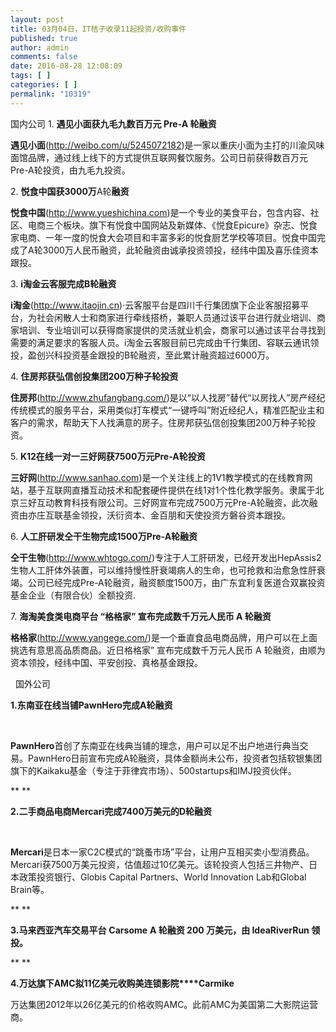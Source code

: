 ```yaml
---
layout: post
title: 03月04日，IT桔子收录11起投资/收购事件
published: true
author: admin
comments: false
date: 2016-08-28 12:08:09
tags: [ ]
categories: [ ]
permalink: "10319"
---
```

  国内公司   1. **遇见小面获九毛九数百万元 Pre-A 轮融资** 

**遇见小面**(http://weibo.com/u/5245072182)是一家以重庆小面为主打的川渝风味面馆品牌，通过线上线下的方式提供互联网餐饮服务。公司日前获得数百万元Pre-A轮投资，由九毛九投资。

2. **悦食中国获3000万**A轮**融资**

**悦食中国**(http://www.yueshichina.com)是一个专业的美食平台，包含内容、社区、电商三个板块。旗下有悦食中国网站及新媒体、《悦食Epicure》杂志、悦食家电商、一年一度的悦食大会项目和丰富多彩的悦食厨艺学校等项目。悦食中国完成了A轮3000万人民币融资，此轮融资由诚承投资领投，经纬中国及喜乐佳资本跟投。

3. **i淘金云客服完成B轮融资**

**i淘金**(http://www.itaojin.cn)·云客服平台是四川千行集团旗下企业客服招募平台，为社会闲散人士和商家进行牵线搭桥，兼职人员通过该平台进行就业培训、商家培训、专业培训可以获得商家提供的灵活就业机会，商家可以通过该平台寻找到需要的满足要求的客服人员。i淘金云客服目前已完成由千行集团、容联云通讯领投，盈创兴科投资基金跟投的B轮融资，至此累计融资超过6000万。

4. **住房邦获弘信创投集团200万种子轮投资**

**住房邦**(http://www.zhufangbang.com/)是以“以人找房”替代“以房找人”房产经纪传统模式的服务平台，采用类似打车模式“一键呼叫”附近经纪人，精准匹配业主和客户的需求，帮助天下人找满意的房子。住房邦获弘信创投集团200万种子轮投资。

5. **K12在线一对一三好网获7500万元Pre-A轮投资**

**三好网**(http://www.sanhao.com)是一个关注线上的1V1教学模式的在线教育网站，基于互联网直播互动技术和配套硬件提供在线1对1个性化教学服务。隶属于北京三好互动教育科技有限公司。三好网宣布完成7500万元Pre-A轮融资，此次融资由亦庄互联基金领投，沃衍资本、金百朋和天使投资方磐谷资本跟投。

6. **人工肝研发仝干生物完成1500万Pre-A轮融资**

**仝干生物**(http://www.whtogo.com/)专注于人工肝研发，已经开发出HepAssis2生物人工肝体外装置，可以维持慢性肝衰竭病人的生命，也可抢救和治愈急性肝衰竭。公司已经完成Pre-A轮融资，融资额度1500万，由广东宜利复医道合双赢投资基金企业（有限合伙）全额投资.

7. **海淘美食类电商平台 “格格家” 宣布完成数千万元人民币 A 轮融资**

**格格家**(http://www.yangege.com/)是一个垂直食品电商品牌，用户可以在上面挑选有意思高品质商品。近日格格家” 宣布完成数千万元人民币 A 轮融资，由顺为资本领投，经纬中国、平安创投、真格基金跟投。

&nbsp;  国外公司   &nbsp; 

**1.东南亚在线当铺PawnHero完成A轮融资**

&nbsp;

**PawnHero**首创了东南亚在线典当铺的理念，用户可以足不出户地进行典当交易。PawnHero日前宣布完成A轮融资，具体金额尚未公布，投资者包括软银集团旗下的Kaikaku基金（专注于菲律宾市场）、500startups和IMJ投资伙伴。

** **

**2.二手商品电商Mercari完成7400万美元的D轮融资**

&nbsp;

**Mercari**是日本一家C2C模式的“跳蚤市场”平台，让用户互相买卖小型消费品。Mercari获7500万美元投资，估值超过10亿美元。该轮投资人包括三井物产、日本政策投资银行、Globis Capital Partners、World Innovation Lab和Global Brain等。

** **

**3.马来西亚汽车交易平台** **Carsome** **A 轮融资 200 万美元，由 IdeaRiverRun 领投。**

** **

**4.万达旗下AMC拟11亿美元收购美连锁影院****Carmike**
  
万达集团2012年以26亿美元的价格收购AMC。此前AMC为美国第二大影院运营商。 